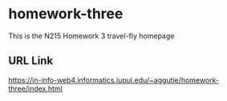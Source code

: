 # homework-three

This is the N215 Homework 3 travel-fly homepage

## URL Link
https://in-info-web4.informatics.iupui.edu/~aggutie/homework-three/index.html
